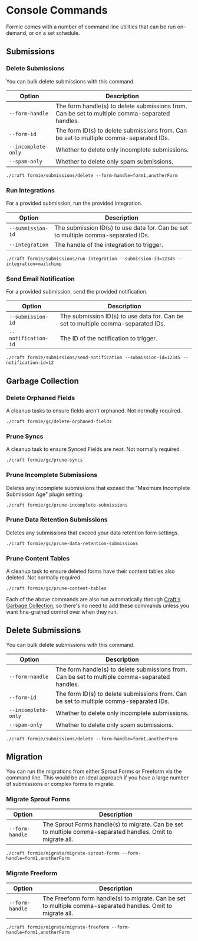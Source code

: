 # Console Commands
Formie comes with a number of command line utilities that can be run on-demand, or on a set schedule.

## Submissions

### Delete Submissions
You can bulk delete submissions with this command.

Option | Description
--- | ---
`--form-handle` | The form handle(s) to delete submissions from. Can be set to multiple comma-separated handles.
`--form-id` | The form ID(s) to delete submissions from. Can be set to multiple comma-separated IDs.
`--incomplete-only` | Whether to delete only incomplete submissions.
`--spam-only` | Whether to delete only spam submissions.

```shell
./craft formie/submissions/delete --form-handle=form1,anotherForm
```

### Run Integrations
For a provided submission, run the provided integration.

Option | Description
--- | ---
`--submission-id` | The submission ID(s) to use data for. Can be set to multiple comma-separated IDs.
`--integration` | The handle of the integration to trigger.

```shell
./craft formie/submissions/run-integration --submission-id=12345 --integration=mailchimp
```

### Send Email Notification
For a provided submission, send the provided notification.

Option | Description
--- | ---
`--submission-id` | The submission ID(s) to use data for. Can be set to multiple comma-separated IDs.
`--notification-id` | The ID of the notification to trigger.

```shell
./craft formie/submissions/send-notification --submission-id=12345 --notification-id=12
```


## Garbage Collection

### Delete Orphaned Fields
A cleanup tasks to ensure fields aren't orphaned. Not normally required.

```shell
./craft formie/gc/delete-orphaned-fields
```

### Prune Syncs
A cleanup task to ensure Synced Fields are neat. Not normally required.

```shell
./craft formie/gc/prune-syncs
```

### Prune Incomplete Submissions
Deletes any incomplete submissions that exceed the "Maximum Incomplete Submission Age" plugin setting.

```shell
./craft formie/gc/prune-incomplete-submissions
```

### Prune Data Retention Submissions
Deletes any submissions that exceed your data retention form settings.

```shell
./craft formie/gc/prune-data-retention-submissions
```

### Prune Content Tables
A cleanup task to ensure deleted forms have their content tables also deleted. Not normally required.

```shell
./craft formie/gc/prune-content-tables
```

Each of the above commands are also run automatically through [Craft's Garbage Collection](https://craftcms.com/docs/4.x/gc.html), so there's no need to add these commands unless you want fine-grained control over when they run.

## Delete Submissions
You can bulk delete submissions with this command.

Option | Description
--- | ---
`--form-handle` | The form handle(s) to delete submissions from. Can be set to multiple comma-separated handles.
`--form-id` | The form ID(s) to delete submissions from. Can be set to multiple comma-separated IDs.
`--incomplete-only` | Whether to delete only incomplete submissions.
`--spam-only` | Whether to delete only spam submissions.

```shell
./craft formie/submissions/delete --form-handle=form1,anotherForm
```

## Migration
You can run the migrations from either Sprout Forms or Freeform via the command line. This would be an ideal approach if you have a large number of submissions or complex forms to migrate.

### Migrate Sprout Forms

Option | Description
--- | ---
`--form-handle` | The Sprout Forms handle(s) to migrate. Can be set to multiple comma-separated handles. Omit to migrate all.

```shell
./craft formie/migrate/migrate-sprout-forms --form-handle=form1,anotherForm
```

### Migrate Freeform

Option | Description
--- | ---
`--form-handle` | The Freeform form handle(s) to migrate. Can be set to multiple comma-separated handles. Omit to migrate all.

```shell
./craft formie/migrate/migrate-freeform --form-handle=form1,anotherForm
```

